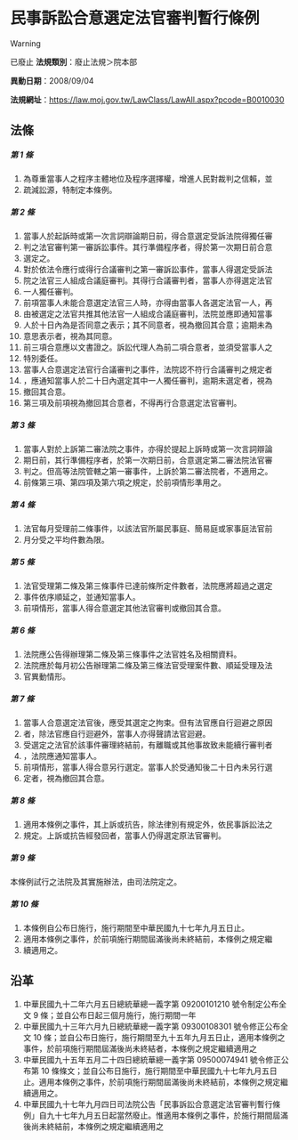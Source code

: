 # 民事訴訟合意選定法官審判暫行條例


> [!WARNING]
> 已廢止
**法規類別**：廢止法規＞院本部

**異動日期**：2008/09/04  

**法規網址**：https://law.moj.gov.tw/LawClass/LawAll.aspx?pcode=B0010030



## 法條
##### 第 1 條
1. 為尊重當事人之程序主體地位及程序選擇權，增進人民對裁判之信賴，並
1. 疏減訟源，特制定本條例。

##### 第 2 條
1. 當事人於起訴時或第一次言詞辯論期日前，得合意選定受訴法院得獨任審
1. 判之法官審判第一審訴訟事件。其行準備程序者，得於第一次期日前合意
1. 選定之。
1. 對於依法令應行或得行合議審判之第一審訴訟事件，當事人得選定受訴法
1. 院之法官三人組成合議庭審判。其得行合議審判者，當事人亦得選定法官
1. 一人獨任審判。
1. 前項當事人未能合意選定法官三人時，亦得由當事人各選定法官一人，再
1. 由被選定之法官共推其他法官一人組成合議庭審判，法院並應即通知當事
1. 人於十日內為是否同意之表示；其不同意者，視為撤回其合意；逾期未為
1. 意思表示者，視為其同意。
1. 前三項合意應以文書證之。訴訟代理人為前二項合意者，並須受當事人之
1. 特別委任。
1. 當事人合意選定法官行合議審判之事件，法院認不符行合議審判之規定者
1. ，應通知當事人於二十日內選定其中一人獨任審判，逾期未選定者，視為
1. 撤回其合意。
1. 第三項及前項視為撤回其合意者，不得再行合意選定法官審判。

##### 第 3 條
1. 當事人對於上訴第二審法院之事件，亦得於提起上訴時或第一次言詞辯論
1. 期日前，其行準備程序者，於第一次期日前，合意選定第二審法院法官審
1. 判之。但高等法院管轄之第一審事件，上訴於第二審法院者，不適用之。
1. 前條第三項、第四項及第六項之規定，於前項情形準用之。

##### 第 4 條
1. 法官每月受理前二條事件，以該法官所屬民事庭、簡易庭或家事庭法官前
1. 月分受之平均件數為限。

##### 第 5 條
1. 法官受理第二條及第三條事件已達前條所定件數者，法院應將超過之選定
1. 事件依序順延之，並通知當事人。
1. 前項情形，當事人得合意選定其他法官審判或撤回其合意。

##### 第 6 條
1. 法院應公告得辦理第二條及第三條事件之法官姓名及相關資料。
1. 法院應於每月初公告辦理第二條及第三條法官受理案件數、順延受理及法
1. 官異動情形。

##### 第 7 條
1. 當事人合意選定法官後，應受其選定之拘束。但有法官應自行迴避之原因
1. 者，除法官應自行迴避外，當事人亦得聲請法官迴避。
1. 受選定之法官於該事件審理終結前，有離職或其他事故致未能續行審判者
1. ，法院應通知當事人。
1. 前項情形，當事人得合意另行選定。當事人於受通知後二十日內未另行選
1. 定者，視為撤回其合意。

##### 第 8 條
1. 適用本條例之事件，其上訴或抗告，除法律別有規定外，依民事訴訟法之
1. 規定。上訴或抗告經發回者，當事人仍得選定原法官審判。

##### 第 9 條
本條例試行之法院及其實施辦法，由司法院定之。

##### 第 10 條
1. 本條例自公布日施行，施行期間至中華民國九十七年九月五日止。
1. 適用本條例之事件，於前項施行期間屆滿後尚未終結前，本條例之規定繼
1. 續適用之。

## 沿革
1. 中華民國九十二年六月五日總統華總一義字第 09200101210  號令制定公布全文 9  條；並自公布日起三個月施行，施行期間一年
1. 中華民國九十三年六月九日總統華總一義字第 09300108301  號令修正公布全文 10 條；並自公布日施行，施行期間至九十五年九月五日止，適用本條例之事件，於前項施行期間屆滿後尚未終結者，本條例之規定繼續適用之
1. 中華民國九十五年五月二十四日總統華總一義字第 09500074941  號令修正公布第 10 條條文；並自公布日施行，施行期間至中華民國九十七年九月五日止。適用本條例之事件，於前項施行期間屆滿後尚未終結前，本條例之規定繼續適用之。
1. 中華民國九十七年九月四日司法院公告「民事訴訟合意選定法官審判暫行條例」自九十七年九月五日起當然廢止。惟適用本條例之事件，於施行期間屆滿後尚未終結前，本條例之規定繼續適用之
